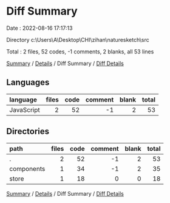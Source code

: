 # Diff Summary

Date : 2022-08-16 17:17:13

Directory c:\\Users\\A\\Desktop\\CHI\\zihan\\naturesketch\\src

Total : 2 files,  52 codes, -1 comments, 2 blanks, all 53 lines

[Summary](results.md) / [Details](details.md) / Diff Summary / [Diff Details](diff-details.md)

## Languages
| language | files | code | comment | blank | total |
| :--- | ---: | ---: | ---: | ---: | ---: |
| JavaScript | 2 | 52 | -1 | 2 | 53 |

## Directories
| path | files | code | comment | blank | total |
| :--- | ---: | ---: | ---: | ---: | ---: |
| . | 2 | 52 | -1 | 2 | 53 |
| components | 1 | 34 | -1 | 2 | 35 |
| store | 1 | 18 | 0 | 0 | 18 |

[Summary](results.md) / [Details](details.md) / Diff Summary / [Diff Details](diff-details.md)